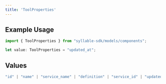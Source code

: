 ```yaml
---
title: 'ToolProperties'
---
```


## Example Usage

```typescript
import { ToolProperties } from "syllable-sdk/models/components";

let value: ToolProperties = "updated_at";
```

## Values

```typescript
"id" | "name" | "service_name" | "definition" | "service_id" | "updated_at" | "last_updated_by"
```